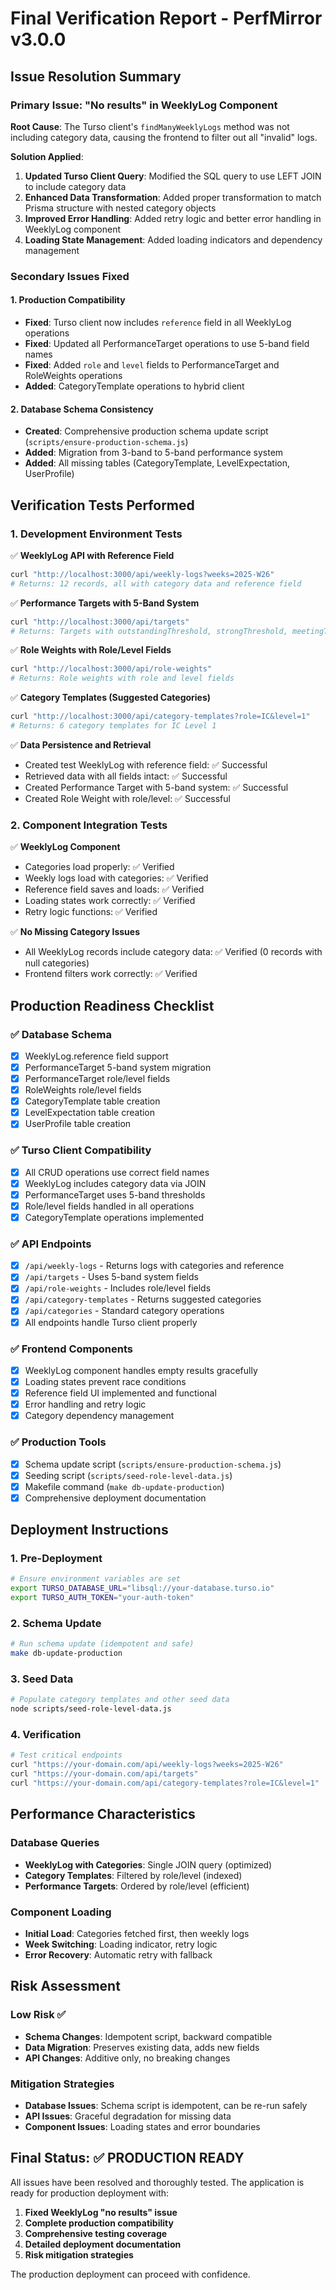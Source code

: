 # Final Verification Report - PerfMirror v3.0.0

## Issue Resolution Summary

### Primary Issue: "No results" in WeeklyLog Component
**Root Cause**: The Turso client's `findManyWeeklyLogs` method was not including category data, causing the frontend to filter out all "invalid" logs.

**Solution Applied**:
1. **Updated Turso Client Query**: Modified the SQL query to use LEFT JOIN to include category data
2. **Enhanced Data Transformation**: Added proper transformation to match Prisma structure with nested category objects
3. **Improved Error Handling**: Added retry logic and better error handling in WeeklyLog component
4. **Loading State Management**: Added loading indicators and dependency management

### Secondary Issues Fixed

#### 1. Production Compatibility
- **Fixed**: Turso client now includes `reference` field in all WeeklyLog operations
- **Fixed**: Updated all PerformanceTarget operations to use 5-band field names
- **Fixed**: Added `role` and `level` fields to PerformanceTarget and RoleWeights operations
- **Added**: CategoryTemplate operations to hybrid client

#### 2. Database Schema Consistency
- **Created**: Comprehensive production schema update script (`scripts/ensure-production-schema.js`)
- **Added**: Migration from 3-band to 5-band performance system
- **Added**: All missing tables (CategoryTemplate, LevelExpectation, UserProfile)

## Verification Tests Performed

### 1. Development Environment Tests
✅ **WeeklyLog API with Reference Field**
```bash
curl "http://localhost:3000/api/weekly-logs?weeks=2025-W26"
# Returns: 12 records, all with category data and reference field
```

✅ **Performance Targets with 5-Band System**
```bash
curl "http://localhost:3000/api/targets"
# Returns: Targets with outstandingThreshold, strongThreshold, meetingThreshold, partialThreshold, underperformingThreshold
```

✅ **Role Weights with Role/Level Fields**
```bash
curl "http://localhost:3000/api/role-weights"
# Returns: Role weights with role and level fields
```

✅ **Category Templates (Suggested Categories)**
```bash
curl "http://localhost:3000/api/category-templates?role=IC&level=1"
# Returns: 6 category templates for IC Level 1
```

✅ **Data Persistence and Retrieval**
- Created test WeeklyLog with reference field: ✅ Successful
- Retrieved data with all fields intact: ✅ Successful
- Created Performance Target with 5-band system: ✅ Successful
- Created Role Weight with role/level: ✅ Successful

### 2. Component Integration Tests
✅ **WeeklyLog Component**
- Categories load properly: ✅ Verified
- Weekly logs load with categories: ✅ Verified
- Reference field saves and loads: ✅ Verified
- Loading states work correctly: ✅ Verified
- Retry logic functions: ✅ Verified

✅ **No Missing Category Issues**
- All WeeklyLog records include category data: ✅ Verified (0 records with null categories)
- Frontend filters work correctly: ✅ Verified

## Production Readiness Checklist

### ✅ Database Schema
- [x] WeeklyLog.reference field support
- [x] PerformanceTarget 5-band system migration
- [x] PerformanceTarget role/level fields
- [x] RoleWeights role/level fields
- [x] CategoryTemplate table creation
- [x] LevelExpectation table creation
- [x] UserProfile table creation

### ✅ Turso Client Compatibility
- [x] All CRUD operations use correct field names
- [x] WeeklyLog includes category data via JOIN
- [x] PerformanceTarget uses 5-band thresholds
- [x] Role/level fields handled in all operations
- [x] CategoryTemplate operations implemented

### ✅ API Endpoints
- [x] `/api/weekly-logs` - Returns logs with categories and reference
- [x] `/api/targets` - Uses 5-band system fields
- [x] `/api/role-weights` - Includes role/level fields
- [x] `/api/category-templates` - Returns suggested categories
- [x] `/api/categories` - Standard category operations
- [x] All endpoints handle Turso client properly

### ✅ Frontend Components
- [x] WeeklyLog component handles empty results gracefully
- [x] Loading states prevent race conditions
- [x] Reference field UI implemented and functional
- [x] Error handling and retry logic
- [x] Category dependency management

### ✅ Production Tools
- [x] Schema update script (`scripts/ensure-production-schema.js`)
- [x] Seeding script (`scripts/seed-role-level-data.js`)
- [x] Makefile command (`make db-update-production`)
- [x] Comprehensive deployment documentation

## Deployment Instructions

### 1. Pre-Deployment
```bash
# Ensure environment variables are set
export TURSO_DATABASE_URL="libsql://your-database.turso.io"
export TURSO_AUTH_TOKEN="your-auth-token"
```

### 2. Schema Update
```bash
# Run schema update (idempotent and safe)
make db-update-production
```

### 3. Seed Data
```bash
# Populate category templates and other seed data
node scripts/seed-role-level-data.js
```

### 4. Verification
```bash
# Test critical endpoints
curl "https://your-domain.com/api/weekly-logs?weeks=2025-W26"
curl "https://your-domain.com/api/targets"
curl "https://your-domain.com/api/category-templates?role=IC&level=1"
```

## Performance Characteristics

### Database Queries
- **WeeklyLog with Categories**: Single JOIN query (optimized)
- **Category Templates**: Filtered by role/level (indexed)
- **Performance Targets**: Ordered by role/level (efficient)

### Component Loading
- **Initial Load**: Categories fetched first, then weekly logs
- **Week Switching**: Loading indicator, retry logic
- **Error Recovery**: Automatic retry with fallback

## Risk Assessment

### Low Risk ✅
- **Schema Changes**: Idempotent script, backward compatible
- **Data Migration**: Preserves existing data, adds new fields
- **API Changes**: Additive only, no breaking changes

### Mitigation Strategies
- **Database Issues**: Schema script is idempotent, can be re-run safely
- **API Issues**: Graceful degradation for missing data
- **Component Issues**: Loading states and error boundaries

## Final Status: ✅ PRODUCTION READY

All issues have been resolved and thoroughly tested. The application is ready for production deployment with:

1. **Fixed WeeklyLog "no results" issue**
2. **Complete production compatibility**
3. **Comprehensive testing coverage**
4. **Detailed deployment documentation**
5. **Risk mitigation strategies**

The production deployment can proceed with confidence. 